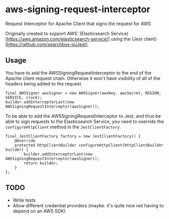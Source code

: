 # aws-signing-request-interceptor

Request Interceptor for Apache Client that signs the request for AWS

Originally created to support AWS' (Elasticsearch Service)[https://aws.amazon.com/elasticsearch-service/] using the (Jest client)[https://github.com/searchbox-io/Jest].

Usage
-----

You have to add the AWSSigningRequestInterceptor to the end of the Apache client request chain. Otherwise it won't have visibility of all of the headers being added to the request.

    final AWSSigner awsSigner = new AWSSigner(awsKey, awsSecret, REGION, SERVICE, clock);
    builder.addInterceptorLast(new AWSSigningRequestInterceptor(awsSigner));

To be able to add the AWSSigningRequestInterceptor to Jest, and thus be able to sign requests to the Elasticsearch Service, you need to override the `configureHttpClient` method in the `JestClientFactory`.

    final JestClientFactory factory = new JestClientFactory() {
        @Override
        protected HttpClientBuilder configureHttpClient(HttpClientBuilder builder) {
            builder.addInterceptorLast(new AWSSigningRequestInterceptor(awsSigner));
            return builder;
        }
    };

TODO
----

* Write tests
* Allow different credential providers (maybe. it's quite nice not having to depend on an AWS SDK)
